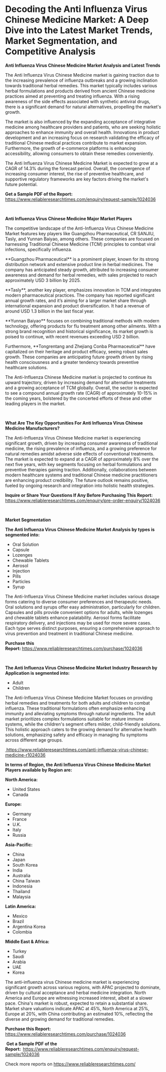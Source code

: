 <p><h1>Decoding the Anti Influenza Virus Chinese Medicine Market: A Deep Dive into the Latest Market Trends, Market Segmentation, and Competitive Analysis</h1></p><p><strong>Anti Influenza Virus Chinese Medicine Market Analysis and Latest Trends</strong></p>
<p><p>The Anti Influenza Virus Chinese Medicine market is gaining traction due to the increasing prevalence of influenza outbreaks and a growing inclination towards traditional herbal remedies. This market typically includes various herbal formulations and products derived from ancient Chinese medicine practices aimed at preventing and treating influenza. With a rising awareness of the side effects associated with synthetic antiviral drugs, there is a significant demand for natural alternatives, propelling the market's growth.</p><p>The market is also influenced by the expanding acceptance of integrative medicine among healthcare providers and patients, who are seeking holistic approaches to enhance immunity and overall health. Innovations in product development and an increasing focus on research validating the efficacy of traditional Chinese medical practices contribute to market expansion. Furthermore, the growth of e-commerce platforms is enhancing accessibility, allowing consumers to obtain these remedies conveniently.</p><p>The Anti Influenza Virus Chinese Medicine Market is expected to grow at a CAGR of 14.3% during the forecast period. Overall, the convergence of increasing consumer interest, the rise of preventive healthcare, and supportive regulatory frameworks are key factors driving the market's future potential.</p></p>
<p><strong>Get a Sample PDF of the Report:&nbsp;</strong> <a href="https://www.reliableresearchtimes.com/enquiry/request-sample/1024036?utm_campaign=3059&utm_medium=2&utm_source=Github&utm_content=ia&utm_term=07032025&utm_id=anti-influenza-virus-chinese-medicine">https://www.reliableresearchtimes.com/enquiry/request-sample/1024036</a></p>
<p>&nbsp;</p>
<p><strong>Anti Influenza Virus Chinese Medicine Major Market Players</strong></p>
<p><p>The competitive landscape of the Anti-Influenza Virus Chinese Medicine Market features key players like Guangzhou Pharmaceutical, CR SANJIU, Tasly, and Yunnan Baiyao, among others. These companies are focused on harnessing Traditional Chinese Medicine (TCM) principles to combat viral infections, specifically influenza.</p><p>**Guangzhou Pharmaceutical** is a prominent player, known for its strong distribution network and extensive product line in herbal medicines. The company has anticipated steady growth, attributed to increasing consumer awareness and demand for herbal remedies, with sales projected to reach approximately USD 3 billion by 2025.</p><p>**Tasly**, another key player, emphasizes innovation in TCM and integrates modern pharmaceutical practices. The company has reported significant annual growth rates, and it’s aiming for a larger market share through international expansion and product diversification. It had a revenue of around USD 1.3 billion in the last fiscal year.</p><p>**Yunnan Baiyao** focuses on combining traditional methods with modern technology, offering products for flu treatment among other ailments. With a strong brand recognition and historical significance, its market growth is poised to continue, with recent revenues exceeding USD 2 billion.</p><p>Furthermore, **Tongrentang and Zhejiang Conba Pharmaceutical** have capitalized on their heritage and product efficacy, seeing robust sales growth. These companies are anticipating future growth driven by rising health consciousness and a greater tendency towards preventive healthcare solutions.</p><p>The Anti-Influenza Chinese Medicine market is projected to continue its upward trajectory, driven by increasing demand for alternative treatments and a growing acceptance of TCM globally. Overall, the sector is expected to see a compound annual growth rate (CAGR) of approximately 10-15% in the coming years, bolstered by the concerted efforts of these and other leading players in the market.</p></p>
<p>&nbsp;</p>
<p><strong>What Are The Key Opportunities For Anti Influenza Virus Chinese Medicine Manufacturers?</strong></p>
<p><p>The Anti-Influenza Virus Chinese Medicine market is experiencing significant growth, driven by increasing consumer awareness of traditional medicine, the rising prevalence of influenza, and a growing preference for natural remedies amidst adverse side effects of conventional treatments. The market is expected to expand at a CAGR of approximately 8% over the next five years, with key segments focusing on herbal formulations and preventive therapies gaining traction. Additionally, collaborations between modern healthcare systems and traditional Chinese medicine practitioners are enhancing product credibility. The future outlook remains positive, fueled by ongoing research and integration into holistic health strategies.</p></p>
<p><strong>Inquire or Share Your Questions If Any Before Purchasing This Report:</strong> <a href="https://www.reliableresearchtimes.com/enquiry/pre-order-enquiry/1024036?utm_campaign=3059&utm_medium=2&utm_source=Github&utm_content=ia&utm_term=07032025&utm_id=anti-influenza-virus-chinese-medicine">https://www.reliableresearchtimes.com/enquiry/pre-order-enquiry/1024036</a></p>
<p>&nbsp;</p>
<p><strong>Market Segmentation</strong></p>
<p><strong>The Anti Influenza Virus Chinese Medicine Market Analysis by types is segmented into:</strong></p>
<p><ul><li>Oral Solution</li><li>Capsule</li><li>Lozenges</li><li>Chewable Tablets</li><li>Aerosol</li><li>Injection</li><li>Pills</li><li>Particles</li><li>Syrup</li></ul></p>
<p><p>The Anti-Influenza Virus Chinese Medicine market includes various dosage forms catering to diverse consumer preferences and therapeutic needs. Oral solutions and syrups offer easy administration, particularly for children. Capsules and pills provide convenient options for adults, while lozenges and chewable tablets enhance palatability. Aerosol forms facilitate respiratory delivery, and injections may be used for more severe cases. Each type serves distinct purposes, ensuring a comprehensive approach to virus prevention and treatment in traditional Chinese medicine.</p></p>
<p><strong>Purchase this Report:&nbsp;</strong><a href="https://www.reliableresearchtimes.com/purchase/1024036?utm_campaign=3059&utm_medium=2&utm_source=Github&utm_content=ia&utm_term=07032025&utm_id=anti-influenza-virus-chinese-medicine">https://www.reliableresearchtimes.com/purchase/1024036</a></p>
<p>&nbsp;</p>
<p><strong>The Anti Influenza Virus Chinese Medicine Market Industry Research by Application is segmented into:</strong></p>
<p><ul><li>Adult</li><li>Children</li></ul></p>
<p><p>The Anti-Influenza Virus Chinese Medicine Market focuses on providing herbal remedies and treatments for both adults and children to combat influenza. These traditional formulations often emphasize enhancing immunity and alleviating symptoms through natural ingredients. The adult market prioritizes complex formulations suitable for mature immune systems, while the children's segment offers milder, child-friendly solutions. This holistic approach caters to the growing demand for alternative health solutions, emphasizing safety and efficacy in managing flu symptoms across different age groups.</p></p>
<p><a href="https://www.reliableresearchtimes.com/anti-influenza-virus-chinese-medicine-r1024036?utm_campaign=3059&utm_medium=2&utm_source=Github&utm_content=ia&utm_term=07032025&utm_id=anti-influenza-virus-chinese-medicine">&nbsp;https://www.reliableresearchtimes.com/anti-influenza-virus-chinese-medicine-r1024036</a></p>
<p><strong>In terms of Region, the Anti Influenza Virus Chinese Medicine Market Players available by Region are:</strong></p>
<p>
    <p> <strong> North America: </strong>
        <ul>
            <li>United States</li>
            <li>Canada</li>
        </ul>
        </p> 
    <p> <strong> Europe: </strong>
        <ul>
            <li>Germany</li>
            <li>France</li>
            <li>U.K.</li>
            <li>Italy</li>
            <li>Russia</li>
        </ul>
        </p> 
    <p> <strong> Asia-Pacific: </strong>
        <ul>
            <li>China</li>
            <li>Japan</li>
            <li>South Korea</li>
            <li>India</li>
            <li>Australia</li>
            <li>China Taiwan</li>
            <li>Indonesia</li>
            <li>Thailand</li>
            <li>Malaysia</li>
        </ul>
        </p> 
    <p> <strong> Latin America: </strong>
        <ul>
            <li>Mexico</li>
            <li>Brazil</li>
            <li>Argentina Korea</li>
            <li>Colombia</li>
        </ul>
        </p> 
    <p> <strong> Middle East & Africa: </strong>
        <ul>
            <li>Turkey</li>
            <li>Saudi</li>
            <li>Arabia</li>
            <li>UAE</li>
            <li>Korea</li>
        </ul>
    </p>
    </p>
<p><p>The anti-influenza virus Chinese medicine market is experiencing significant growth across various regions, with APAC projected to dominate, driven by cultural acceptance and herbal medicine integration. North America and Europe are witnessing increased interest, albeit at a slower pace. China's market is robust, expected to retain a substantial share. Market share valuations indicate APAC at 45%, North America at 25%, Europe at 20%, with China contributing an estimated 10%, reflecting the diverse and growing demand for traditional remedies.</p></p>
<p><strong>Purchase this Report: </strong><a href="https://www.reliableresearchtimes.com/purchase/1024036?utm_campaign=3059&utm_medium=2&utm_source=Github&utm_content=ia&utm_term=07032025&utm_id=anti-influenza-virus-chinese-medicine">https://www.reliableresearchtimes.com/purchase/1024036</a></p>
<p>&nbsp;<strong>Get a Sample PDF of the Report:&nbsp;&nbsp;</strong><a href="https://www.reliableresearchtimes.com/enquiry/request-sample/1024036?utm_campaign=3059&utm_medium=2&utm_source=Github&utm_content=ia&utm_term=07032025&utm_id=anti-influenza-virus-chinese-medicine">https://www.reliableresearchtimes.com/enquiry/request-sample/1024036</a></p>
<p><strong></strong></p>
<p>Check more reports on <a href="https://www.reliableresearchtimes.com/?utm_campaign=3059&utm_medium=2&utm_source=Github&utm_content=ia&utm_term=07032025&utm_id=anti-influenza-virus-chinese-medicine">https://www.reliableresearchtimes.com/</a></p>